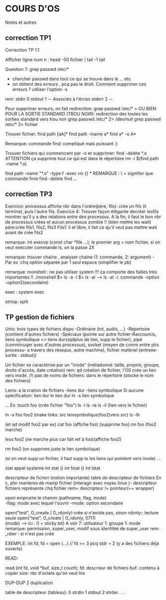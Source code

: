 # COURS D'OS

Notes et autres 




## correction TP1


Correction
TP 1.1

Afficher ligne num n :
head -50 fichier | tail -1
tail


Question 7:
grep passwd /etc/*
- chercher passwd dans tout ce qui se trouve dans le ... etc.
- on obtient des erreurs , pcq pas le droit.
Comment supprimer ces erreurs ?
uitliser l'option -s

rem:
stdin 0
stdout 1  -- Associés à l'écran
stderr 2  --

Pour supprimer erreurs, on fait redirection: 
grep passwd /etc/* >
OU BIEN POUR LA SORTIE STANDARD (TROU NOIR): redirection des toutes les sorties standard vers trou noir
grep passwd /etc/* 2> /dev/null
grep passwd /etc/* 2> fichier


Trouver fichier:
find path [aA]*
find path -iname a*
find a* -o A*

Remarque: commande find: compliqué mais puissant :)


Trouver fichiers qui commencent par -o et supprimer:
find -delete *.o    ATTENTION ça supprime tout ce qui est dans le répertoire
rm -i $(find path -name *.o)

find path -name "*.o" -type f -exec rm {} \*        REMARQUE : \ = signifier que commande finie
find 			      -delete
find ...








## correction TP3


Exercice:
processus affiche nbr dans l'ordre(père, fils):
crée un fils (il termine), puis l'autre fils.
Exercice 4:
Trouver façon élégante decréer lesfils 
montrer qu'il y a des relations entre des processus.
A la fin, il faut le bon nbr de processus crées et aucun processus zombie !! (bien mettre les wait)
père:crée fils1, fils2, fils3
Fils1: il et libre, il fait ce qu'il veut
pas mettre wait avant de crée fils2






remarque:
int execvp (const char *file ...);
le premier arg = nom fichier, si on veut exécuter commande ls, on la passe 2X



remarque: trouver chaine , analyser chaine
(1: commande, 2: argument)
-Par ex :chq option séparée par 1 seul espace (simplifier le pb)


remarque: monshell : ne pas utiliser system !!! ça comporte des failles très importantes !!
./monshell
$> ls -a -l
$> ls -al		--> ls -al -i: commande -option -option2(secondaire)


exec : 
system exec


strtop: split




## TP gestion de fichiers

Unix: trois types de fichiers dispo
-Ordinaire (txt, audio, ...)
-Répertoire (contient d'autres fichiers)
-Spéciaux (pointe sur autre fichier-Raccourcis, liens symbolique <> liens durs(qdplus de lien, supp le fichier), pipe (comminuqer avec d'autres processus), socket (moyen de comm entre plrs processu- a travers des réseaux, autre machine), fichier matériel (entreee-sortie : stdout))

Un fichier se caractérise par un "inode" (métadonné: taille, proprio, groupe, droits d'accès, date création)
rem: qd création de fichier,  l'OS crée un lien vers inode. /!\ pas de noms de fichiers: dans le répertoire (stocke le nom des fichiers)

Liens: a la cration de fichiers
-liens dur
-liens symbolique
Si aucune spécification: lien dur
ln        lien dur
ln -s     lien symbolique

...
Ex: 
touch foo (crée fichier "foo")
ls -i
ls -ia
ls -il (lien vers le fichier)

ln -s foo foo2 (make links: src leinsymbolique(foo2)vers src)
ls -lh

(et qd modif foo2 par ex)
cat foo (affiche foo)
(supprime foo)
rm foo  (foo2 marche)

less foo2 (ne marche plus car fait ref à foo)(affiche foo2)

rm foo2 (on supprime juste le lien symbolique)

(si on veut supp un fichier, il faut supp ts les liens qui pointent vers inode)
...


stat appel systeme
int stat ()
int fstat ()
int lstat


descripteur de ficheri (notion importante)
table de descripteur de fichiers
En c, plsr manieres de manip fichier (interagir avec noyau linux )- descripteur fichiers représente chq fichier
rem= descripteur != pointeur(== wrapper)


<i>open</i>
emprunte le chemin (pathname, flag, mode)      
-flag: mode avec lequel l'ouvrir
-mode: option secondaire


open("test", O_create | O_rdonly)   crée si n'existe pas, sinon rdonly:: lecture seule
open("test", O_create | O_rdonly, 0711)  
(mode) --> ici : 0 = sticky bit) A voir
7: utilisateur
1: groupe 
1: mode
remarque: permission, super_user, modif sous identitéé de super_user
rem: _rdwr : si n'est pas créé


EXEMPLE: 
int fd;
fd = open (...)   // fd >= 3 pcq stdr = 2 (y a des fichiers déjà ouverts)


READ: 

read (int fd, void *buf, size_t count);
fd: descrieur de fichiers
buf: contenu à copier 
size: nbr d'octets qu'on veut lire


DUP-DUP 2
duplication


table de descripteur (tableau):
0 strdin
1 stdout
2 strder
.
.
.





